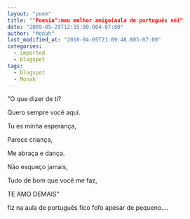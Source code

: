 ```yaml
---
layout: "poem"
title: ""Poesia":meu melhor amigo(aula de português né)"
date: "2009-05-29T12:35:00.004-07:00"
author: "Monah"
last_modified_at: "2010-04-05T21:09:48.803-07:00"
categories:
  - imported
  - blogspot
tags:
  - blogspot
  - Monah
---
```


"O que dizer de ti?

 Quero sempre você aqui.

 Tu es minha esperança,

 Parece criança,

 Me abraça e dança.

 Não esqueço jamais,

 Tudo de bom que você me faz,

 TE AMO DEMAIS"

fiz na aula de português fico fofo apesar de pequeno....